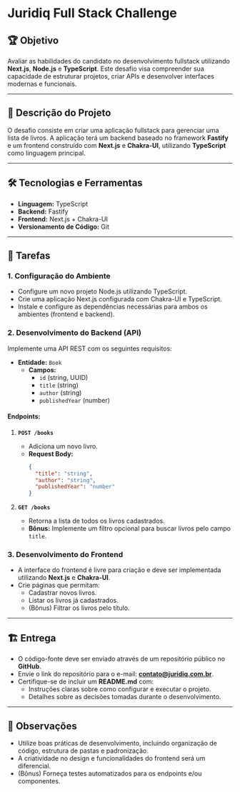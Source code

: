 # Juridiq Full Stack Challenge

## 🏆 Objetivo

Avaliar as habilidades do candidato no desenvolvimento fullstack utilizando **Next.js**, **Node.js** e **TypeScript**. Este desafio visa compreender sua capacidade de estruturar projetos, criar APIs e desenvolver interfaces modernas e funcionais.

---

## 🚀 Descrição do Projeto

O desafio consiste em criar uma aplicação fullstack para gerenciar uma lista de livros. A aplicação terá um backend baseado no framework **Fastify** e um frontend construído com **Next.js** e **Chakra-UI**, utilizando **TypeScript** como linguagem principal.

---

## 🛠️ Tecnologias e Ferramentas

- **Linguagem:** TypeScript
- **Backend:** Fastify
- **Frontend:** Next.js + Chakra-UI
- **Versionamento de Código:** Git

---

## 📝 Tarefas

### 1. Configuração do Ambiente

- Configure um novo projeto Node.js utilizando TypeScript.
- Crie uma aplicação Next.js configurada com Chakra-UI e TypeScript.
- Instale e configure as dependências necessárias para ambos os ambientes (frontend e backend).

### 2. Desenvolvimento do Backend (API)

Implemente uma API REST com os seguintes requisitos:

- **Entidade:** `Book`  
  - **Campos:** 
    - `id` (string, UUID)  
    - `title` (string)  
    - `author` (string)  
    - `publishedYear` (number)  

#### Endpoints:

1. **`POST /books`**  
   - Adiciona um novo livro.  
   - **Request Body:**  
     ```json
     {
       "title": "string",
       "author": "string",
       "publishedYear": "number"
     }
     ```

2. **`GET /books`**  
   - Retorna a lista de todos os livros cadastrados.  
   - **Bônus:** Implemente um filtro opcional para buscar livros pelo campo `title`.  

### 3. Desenvolvimento do Frontend

- A interface do frontend é livre para criação e deve ser implementada utilizando **Next.js** e **Chakra-UI**.
- Crie páginas que permitam:
  - Cadastrar novos livros.
  - Listar os livros já cadastrados.
  - (Bônus) Filtrar os livros pelo título.

---

## 🏗️ Entrega

- O código-fonte deve ser enviado através de um repositório público no **GitHub**.
- Envie o link do repositório para o e-mail: **contato@juridiq.com.br**.
- Certifique-se de incluir um **README.md** com:
  - Instruções claras sobre como configurar e executar o projeto.
  - Detalhes sobre as decisões tomadas durante o desenvolvimento.

---

## 📌 Observações

- Utilize boas práticas de desenvolvimento, incluindo organização de código, estrutura de pastas e padronização.
- A criatividade no design e funcionalidades do frontend será um diferencial.  
- (Bônus) Forneça testes automatizados para os endpoints e/ou componentes.
